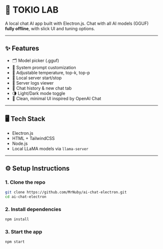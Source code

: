 # 🧠 TOKIO LAB

A local chat AI app built with Electron.js. Chat with all AI models (GGUF) **fully offline**, with slick UI and tuning options.

---

## ✨ Features
- 🗂️ Model picker (.gguf)
- 🧠 System prompt customization
- 🔧 Adjustable temperature, top-k, top-p
- 📡 Local server start/stop
- 📜 Server logs viewer
- 💬 Chat history & new chat tab
- 🌗 Light/Dark mode toggle
- 🎯 Clean, minimal UI inspired by OpenAI Chat

---

## 🖥️ Tech Stack
- Electron.js
- HTML + TailwindCSS
- Node.js
- Local LLaMA models via `llama-server`

---

## ⚙️ Setup Instructions

### 1. Clone the repo
```bash
git clone https://github.com/MrNuby/ai-chat-electron.git
cd ai-chat-electron

```
### 2. Install dependencies
```bash
npm install
```
### 3. Start the app
```bash
npm start
